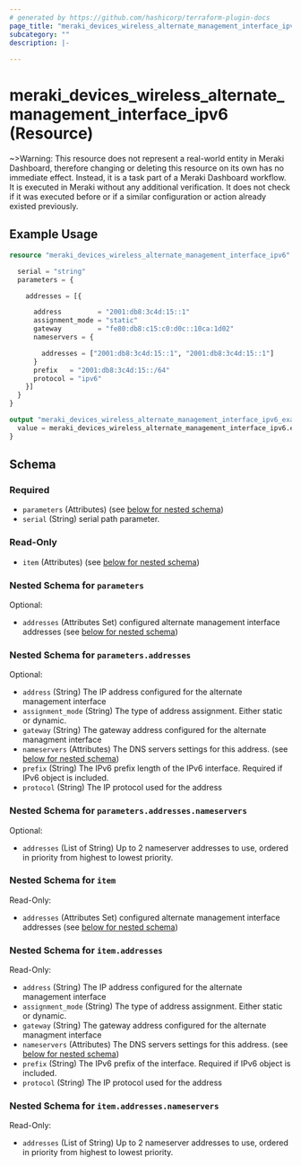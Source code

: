 ```yaml
---
# generated by https://github.com/hashicorp/terraform-plugin-docs
page_title: "meraki_devices_wireless_alternate_management_interface_ipv6 Resource - terraform-provider-meraki"
subcategory: ""
description: |-
  
---
```


# meraki_devices_wireless_alternate_management_interface_ipv6 (Resource)

~>Warning: This resource does not represent a real-world entity in Meraki Dashboard, therefore changing or deleting this resource on its own has no immediate effect. Instead, it is a task part of a Meraki Dashboard workflow. It is executed in Meraki without any additional verification. It does not check if it was executed before or if a similar configuration or action 
already existed previously.

## Example Usage

```terraform
resource "meraki_devices_wireless_alternate_management_interface_ipv6" "example" {

  serial = "string"
  parameters = {

    addresses = [{

      address         = "2001:db8:3c4d:15::1"
      assignment_mode = "static"
      gateway         = "fe80:db8:c15:c0:d0c::10ca:1d02"
      nameservers = {

        addresses = ["2001:db8:3c4d:15::1", "2001:db8:3c4d:15::1"]
      }
      prefix   = "2001:db8:3c4d:15::/64"
      protocol = "ipv6"
    }]
  }
}

output "meraki_devices_wireless_alternate_management_interface_ipv6_example" {
  value = meraki_devices_wireless_alternate_management_interface_ipv6.example
}
```

<!-- schema generated by tfplugindocs -->
## Schema

### Required

- `parameters` (Attributes) (see [below for nested schema](#nestedatt--parameters))
- `serial` (String) serial path parameter.

### Read-Only

- `item` (Attributes) (see [below for nested schema](#nestedatt--item))

<a id="nestedatt--parameters"></a>
### Nested Schema for `parameters`

Optional:

- `addresses` (Attributes Set) configured alternate management interface addresses (see [below for nested schema](#nestedatt--parameters--addresses))

<a id="nestedatt--parameters--addresses"></a>
### Nested Schema for `parameters.addresses`

Optional:

- `address` (String) The IP address configured for the alternate management interface
- `assignment_mode` (String) The type of address assignment. Either static or dynamic.
- `gateway` (String) The gateway address configured for the alternate managment interface
- `nameservers` (Attributes) The DNS servers settings for this address. (see [below for nested schema](#nestedatt--parameters--addresses--nameservers))
- `prefix` (String) The IPv6 prefix length of the IPv6 interface. Required if IPv6 object is included.
- `protocol` (String) The IP protocol used for the address

<a id="nestedatt--parameters--addresses--nameservers"></a>
### Nested Schema for `parameters.addresses.nameservers`

Optional:

- `addresses` (List of String) Up to 2 nameserver addresses to use, ordered in priority from highest to lowest priority.




<a id="nestedatt--item"></a>
### Nested Schema for `item`

Read-Only:

- `addresses` (Attributes Set) configured alternate management interface addresses (see [below for nested schema](#nestedatt--item--addresses))

<a id="nestedatt--item--addresses"></a>
### Nested Schema for `item.addresses`

Read-Only:

- `address` (String) The IP address configured for the alternate management interface
- `assignment_mode` (String) The type of address assignment. Either static or dynamic.
- `gateway` (String) The gateway address configured for the alternate managment interface
- `nameservers` (Attributes) The DNS servers settings for this address. (see [below for nested schema](#nestedatt--item--addresses--nameservers))
- `prefix` (String) The IPv6 prefix of the interface. Required if IPv6 object is included.
- `protocol` (String) The IP protocol used for the address

<a id="nestedatt--item--addresses--nameservers"></a>
### Nested Schema for `item.addresses.nameservers`

Read-Only:

- `addresses` (List of String) Up to 2 nameserver addresses to use, ordered in priority from highest to lowest priority.
